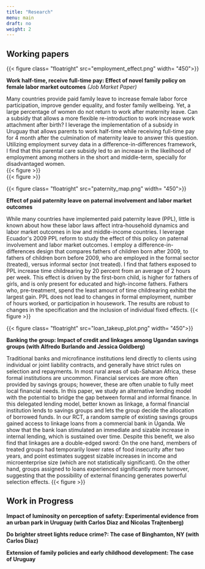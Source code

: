 ```yaml
---
title: "Research"
menu: main
draft: no
weight: 2
---
```



## Working papers  

{{< figure class= "floatright" src="employment_effect.png" width= "450">}} 

**Work half-time, receive full-time pay: Effect of novel family policy on female labor market outcomes** *(Job Market Paper)*

Many countries provide paid family leave to increase female labor force participation, improve gender equality, and foster family wellbeing. Yet, a large percentage of women do not return to work after maternity leave. Can a subsidy that allows a more flexible re-introduction to work increase work attachment after birth? I leverage the implementation of a subsidy in Uruguay that allows parents to work half-time while receiving full-time pay for 4 month after the culmination of maternity leave to answer this question. Utilizing employment survey data in a difference-in-differences framework, I find that this parental care subsidy led to an increase in the likelihood of employment among mothers in the short and middle-term, specially for disadvantaged women.  
{{< figure >}}  
{{< figure >}}


{{< figure class= "floatright" src="paternity_map.png" width= "450">}} 

**Effect of paid paternity leave on paternal involvement and labor market outcomes**

While many countries have implemented paid paternity leave (PPL), little is known about how these labor laws affect intra-household dynamics and labor market outcomes in low and middle-income countries. I leverage Ecuador's 2009 PPL reform to study the effect of this policy on paternal involvement and labor market outcomes. I employ a difference-in-differences design that compares fathers of children born after 2009, to fathers of children born before 2009, who are employed in the formal sector (treated), versus informal sector (not treated). I find that fathers exposed to PPL increase time childrearing by 20 percent from an average of 2 hours per week. This effect is driven by the first-born child, is higher for fathers of girls, and is only present for educated and high-income fathers. Fathers who, pre-treatment, spend the least amount of time childrearing exhibit the largest gain. PPL does not lead to changes in formal employment, number of hours worked, or participation in housework. The results are robust to changes in the specification and the inclusion of individual fixed effects. 
{{< figure >}} 


{{< figure class= "floatright" src="loan_takeup_plot.png" width= "450">}} 

**Banking the group: Impact of credit and linkages among Ugandan savings groups (with Alfredo Burlando and Jessica Goldberg)**

Traditional banks and microfinance institutions lend directly to clients using individual or joint liability contracts, and generally have strict rules on selection and repayments. In most rural areas of sub-Saharan Africa, these formal institutions are uncommon. Financial services are more often provided by savings groups; however, these are often unable to fully meet local financial needs. In this paper, we study an alternative lending model with the potential to bridge the gap between formal and informal finance. In this delegated lending model, better known as linkage, a formal financial institution lends to savings groups and lets the group decide the allocation of borrowed funds. In our RCT, a random sample of existing savings groups gained access to linkage loans from a commercial bank in Uganda. We show that the bank loan stimulated an immediate and sizable increase in internal lending, which is sustained over time. Despite this benefit, we also find that linkages are a double-edged sword: On the one hand, members of treated groups had temporarily lower rates of food insecurity after two years, and point estimates suggest sizable increases in income and microenterprise size (which are not statistically significant). On the other hand, groups assigned to loans experienced significantly more turnover, suggesting that the possibility of external financing generates powerful selection effects. 
{{< figure >}}

## Work in Progress  

**Impact of luminosity on perception of safety: Experimental evidence from an urban park in Uruguay (with Carlos Diaz and Nicolas Trajtenberg)** 

**Do brighter street lights reduce crime?: The case of Binghamton, NY (with Carlos Diaz)**

**Extension of family policies and early childhood development: The case of Uruguay**



